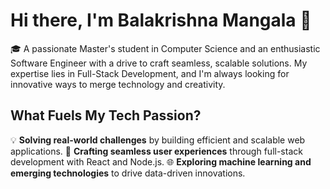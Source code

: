 # Hi there, I'm Balakrishna Mangala 👋
🎓 A passionate Master's student in Computer Science and an enthusiastic Software Engineer with a drive to craft seamless, scalable solutions. My expertise lies in Full-Stack Development, and I'm always looking for innovative ways to merge technology and creativity.

## What Fuels My Tech Passion?
💡 **Solving real-world challenges** by building efficient and scalable web applications.
🚀 **Crafting seamless user experiences** through full-stack development with React and Node.js.
🌐 **Exploring machine learning and emerging technologies** to drive data-driven innovations.
